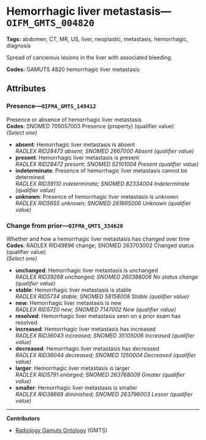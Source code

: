 # Hemorrhagic liver metastasis—`OIFM_GMTS_004820`

**Tags:** abdomen, CT, MR, US, liver, neoplastic, metastasis, hemorrhagic, diagnosis

Spread of cancerous lesions in the liver with associated bleeding.

**Codes:** GAMUTS 4820 hemorrhagic liver metastasis

## Attributes

### Presence—`OIFMA_GMTS_149412`

Presence or absence of hemorrhagic liver metastasis  
**Codes**: SNOMED 705057003 Presence (property) (qualifier value)  
*(Select one)*

- **absent**: Hemorrhagic liver metastasis is absent  
_RADLEX RID28473 absent; SNOMED 2667000 Absent (qualifier value)_
- **present**: Hemorrhagic liver metastasis is present  
_RADLEX RID28472 present; SNOMED 52101004 Present (qualifier value)_
- **indeterminate**: Presence of hemorrhagic liver metastasis cannot be determined  
_RADLEX RID39110 indeterminate; SNOMED 82334004 Indeterminate (qualifier value)_
- **unknown**: Presence of hemorrhagic liver metastasis is unknown  
_RADLEX RID5655 unknown; SNOMED 261665006 Unknown (qualifier value)_

### Change from prior—`OIFMA_GMTS_334620`

Whether and how a hemorrhagic liver metastasis has changed over time  
**Codes**: RADLEX RID49896 change; SNOMED 263703002 Changed status (qualifier value)  
*(Select one)*

- **unchanged**: Hemorrhagic liver metastasis is unchanged  
_RADLEX RID39268 unchanged; SNOMED 260388006 No status change (qualifier value)_
- **stable**: Hemorrhagic liver metastasis is stable  
_RADLEX RID5734 stable; SNOMED 58158008 Stable (qualifier value)_
- **new**: Hemorrhagic liver metastasis is new  
_RADLEX RID5720 new; SNOMED 7147002 New (qualifier value)_
- **resolved**: Hemorrhagic liver metastasis seen on a prior exam has resolved  
- **increased**: Hemorrhagic liver metastasis has increased  
_RADLEX RID36043 increased; SNOMED 35105006 Increased (qualifier value)_
- **decreased**: Hemorrhagic liver metastasis has decreased  
_RADLEX RID36044 decreased; SNOMED 1250004 Decreased (qualifier value)_
- **larger**: Hemorrhagic liver metastasis is larger  
_RADLEX RID5791 enlarged; SNOMED 263768009 Greater (qualifier value)_
- **smaller**: Hemorrhagic liver metastasis is smaller  
_RADLEX RID38669 diminished; SNOMED 263796003 Lesser (qualifier value)_

---

**Contributors**

- [Radiology Gamuts Ontology](https://gamuts.net/) (GMTS)